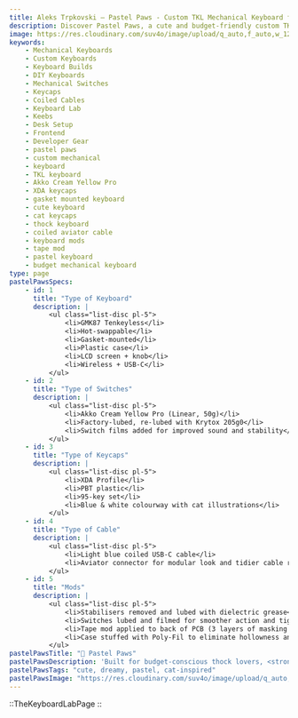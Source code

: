```yaml
---
title: Aleks Trpkovski — Pastel Paws - Custom TKL Mechanical Keyboard for Thock Lovers
description: Discover Pastel Paws, a cute and budget-friendly custom TKL mechanical keyboard featuring hand-lubed Akko switches, animal-themed XDA keycaps, coiled aviator cable, and gasket mounting for a smooth, thocky typing experience.
image: https://res.cloudinary.com/suv4o/image/upload/q_auto,f_auto,w_1200,e_sharpen:100/v1754297235/blog/the-keyboard-lab/Pastel_Paws_yuyysg
keywords:
    - Mechanical Keyboards
    - Custom Keyboards
    - Keyboard Builds
    - DIY Keyboards
    - Mechanical Switches
    - Keycaps
    - Coiled Cables
    - Keyboard Lab
    - Keebs
    - Desk Setup
    - Frontend
    - Developer Gear
    - pastel paws
    - custom mechanical
    - keyboard
    - TKL keyboard
    - Akko Cream Yellow Pro
    - XDA keycaps
    - gasket mounted keyboard
    - cute keyboard
    - cat keycaps
    - thock keyboard
    - coiled aviator cable
    - keyboard mods
    - tape mod
    - pastel keyboard
    - budget mechanical keyboard
type: page
pastelPawsSpecs:
    - id: 1
      title: "Type of Keyboard"
      description: |
          <ul class="list-disc pl-5">
              <li>GMK87 Tenkeyless</li>
              <li>Hot-swappable</li>
              <li>Gasket-mounted</li>
              <li>Plastic case</li>
              <li>LCD screen + knob</li>
              <li>Wireless + USB-C</li>
          </ul>
    - id: 2
      title: "Type of Switches"
      description: |
          <ul class="list-disc pl-5">
              <li>Akko Cream Yellow Pro (Linear, 50g)</li>
              <li>Factory-lubed, re-lubed with Krytox 205g0</li>
              <li>Switch films added for improved sound and stability</li>
          </ul>
    - id: 3
      title: "Type of Keycaps"
      description: |
          <ul class="list-disc pl-5">
              <li>XDA Profile</li>
              <li>PBT plastic</li>
              <li>95-key set</li>
              <li>Blue & white colourway with cat illustrations</li>
          </ul>
    - id: 4
      title: "Type of Cable"
      description: |
          <ul class="list-disc pl-5">
              <li>Light blue coiled USB-C cable</li>
              <li>Aviator connector for modular look and tidier cable routing</li>
          </ul>
    - id: 5
      title: "Mods"
      description: |
          <ul class="list-disc pl-5">
              <li>Stabilisers removed and lubed with dielectric grease</li>
              <li>Switches lubed and filmed for smoother action and tighter sound</li>
              <li>Tape mod applied to back of PCB (3 layers of masking tape)</li>
              <li>Case stuffed with Poly-Fil to eliminate hollowness and deepen sound</li>
          </ul>
pastelPawsTitle: "🐾 Pastel Paws"
pastelPawsDescription: 'Built for budget-conscious thock lovers, <strong>Pastel Paws</strong> is a custom TKL mechanical keyboard that delivers premium feel, sound, and style without breaking the bank. Designed with beginners in mind, this build features smooth typing, crisp acoustics, and playful visual flair with animal-themed XDA keycaps and a coiled cable. It''s <strong>customised from the inside out</strong> with hand-lubed switches and stabilisers, a gasket-mounted structure, and mods like tape and case stuffing for that satisfying "thock" sound. Whether you''re coding, writing, or just vibing to music, <strong>Pastel Paws</strong> makes every keystroke feel personal.'
pastelPawsTags: "cute, dreamy, pastel, cat-inspired"
pastelPawsImage: "https://res.cloudinary.com/suv4o/image/upload/q_auto,f_auto,w_900,e_sharpen:100/v1754297235/blog/the-keyboard-lab/Pastel_Paws_yuyysg"
---
```


::TheKeyboardLabPage
::

